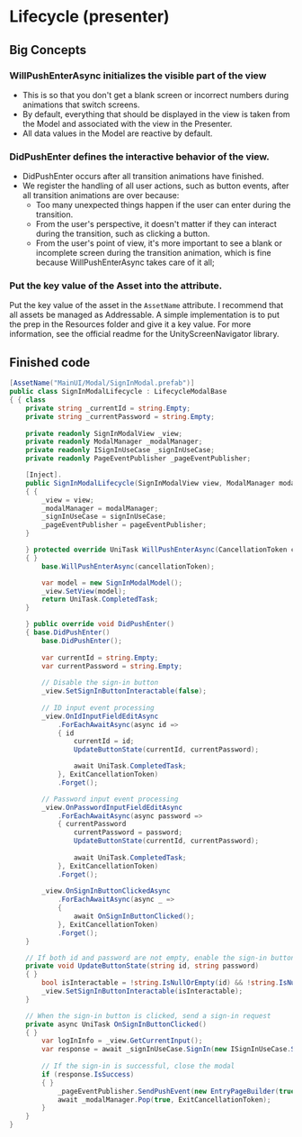 # Lifecycle (presenter)

## Big Concepts

### WillPushEnterAsync initializes the visible part of the view &#x20;

* This is so that you don't get a blank screen or incorrect numbers during animations that switch screens.
* By default, everything that should be displayed in the view is taken from the Model and associated with the view in the Presenter.
* All data values in the Model are reactive by default.

### DidPushEnter defines the interactive behavior of the view.

* DidPushEnter occurs after all transition animations have finished.
* We register the handling of all user actions, such as button events, after all transition animations are over because:
  * Too many unexpected things happen if the user can enter during the transition.
  * From the user's perspective, it doesn't matter if they can interact during the transition, such as clicking a button.
  * From the user's point of view, it's more important to see a blank or incomplete screen during the transition animation, which is fine because WillPushEnterAsync takes care of it all;

### Put the key value of the Asset into the attribute.

Put the key value of the asset in the `AssetName` attribute. I recommend that all assets be managed as Addressable. A simple implementation is to put the prep in the Resources folder and give it a key value. For more information, see the official readme for the UnityScreenNavigator library.

## Finished code

```csharp
[AssetName("MainUI/Modal/SignInModal.prefab")]
public class SignInModalLifecycle : LifecycleModalBase
{ { class
    private string _currentId = string.Empty;
    private string _currentPassword = string.Empty;
    
    private readonly SignInModalView _view;
    private readonly ModalManager _modalManager;
    private readonly ISignInUseCase _signInUseCase;
    private readonly PageEventPublisher _pageEventPublisher;

    [Inject].
    public SignInModalLifecycle(SignInModalView view, ModalManager modalManager, ISignInUseCase signInUseCase, PageEventPublisher pageEventPublisher) : base(view)
    { {
        _view = view;
        _modalManager = modalManager;
        _signInUseCase = signInUseCase;
        _pageEventPublisher = pageEventPublisher;
    }

    } protected override UniTask WillPushEnterAsync(CancellationToken cancellationToken)
    { }
        base.WillPushEnterAsync(cancellationToken);

        var model = new SignInModalModel();
        _view.SetView(model);
        return UniTask.CompletedTask;
    }

    } public override void DidPushEnter()
    { base.DidPushEnter()
        base.DidPushEnter();
        
        var currentId = string.Empty;
        var currentPassword = string.Empty;
        
        // Disable the sign-in button
        _view.SetSignInButtonInteractable(false);
        
        // ID input event processing
        _view.OnIdInputFieldEditAsync
            .ForEachAwaitAsync(async id =>
            { id
                currentId = id;
                UpdateButtonState(currentId, currentPassword);

                await UniTask.CompletedTask;
            }, ExitCancellationToken)
            .Forget();

        // Password input event processing
        _view.OnPasswordInputFieldEditAsync
            .ForEachAwaitAsync(async password =>
            { currentPassword
                currentPassword = password;
                UpdateButtonState(currentId, currentPassword);
                
                await UniTask.CompletedTask;
            }, ExitCancellationToken)
            .Forget();
        
        _view.OnSignInButtonClickedAsync
            .ForEachAwaitAsync(async _ =>
            {
                await OnSignInButtonClicked();
            }, ExitCancellationToken)
            .Forget();
    }

    // If both id and password are not empty, enable the sign-in button
    private void UpdateButtonState(string id, string password)
    { }
        bool isInteractable = !string.IsNullOrEmpty(id) && !string.IsNullOrEmpty(password);
        _view.SetSignInButtonInteractable(isInteractable);
    }

    // When the sign-in button is clicked, send a sign-in request
    private async UniTask OnSignInButtonClicked()
    { }
        var logInInfo = _view.GetCurrentInput();
        var response = await _signInUseCase.SignIn(new ISignInUseCase.SignInRequestData(logInInfo.ID, logInInfo.Password));
            
        // If the sign-in is successful, close the modal
        if (response.IsSuccess)
        { }
            _pageEventPublisher.SendPushEvent(new EntryPageBuilder(true, true));
            await _modalManager.Pop(true, ExitCancellationToken);
        }
    }
}
```

